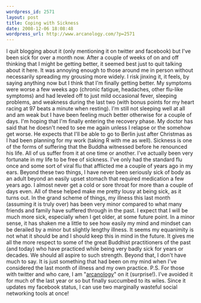 ```yaml
--- 
wordpress_id: 2571
layout: post
title: Coping with Sickness
date: 2008-12-06 18:08:48
wordpress_url: http://www.arcanology.com/?p=2571
---
```

I quit blogging about it (only mentioning it on twitter and facebook) but I've been sick for over a month now. After a couple of weeks of on and off thinking that I might be getting better, it seemed best just to quit talking about it here. It was annoying enough to those around me in person without necessarily spreading my grousing more widely. I risk jinxing it, it feels, by saying anything now but I think that I'm finally getting better. My symptoms were worse a few weeks ago (chronic fatigue, headaches, other flu-like symptoms) and had leveled off to just mild occasional fever, sleeping problems, and weakness during the last two (with bonus points for my heart racing at 97 beats a minute when resting). I'm still not sleeping well at all and am weak but I have been feeling much better otherwise for a couple of days. I'm hoping that I'm finally entering the recovery phase. My doctor has said that he doesn't need to see me again unless I relapse or the somehow get worse. He expects that I'll be able to go to Berlin just after Christmas as I had been planning for my work (taking R with me as well). Sickness is one of the forms of suffering that the Buddha witnessed before he renounced his life. All of us suffer from it at one time or another. I've actually been very fortunate in my life to be free of sickness. I've only had the standard flu once and some sort of viral flu that afflicted me a couple of years ago in my ears. Beyond these two things, I have never been seriously sick of body as an adult beyond an easily upset stomach that required medication a few years ago. I almost never get a cold or sore throat for more than a couple of days even. All of these helped make me pretty lousy at being sick, as it turns out. In the grand scheme of things, my illness this last month (assuming it is truly over) has been very minor compared to what many friends and family have suffered through in the past. I expect that I will be much more sick, especially when I get older, at some future point. In a minor sense, it has shaken me a little to see how easily my mind and mindset can be derailed by a minor but slightly lengthy illness. It seems my equanimity is not what it should be and I should keep this in mind in the future. It gives me all the more respect to some of the great Buddhist practitioners of the past (and today) who have practiced while being very badly sick for years or decades. We should all aspire to such strength. Beyond that, I don't have much to say. It is just something that had been on my mind when I've considered the last month of illness and my own practice. P.S. For those with twitter and who care, I am "<a href="http://twitter.com/arcanology">arcanology</a>" on it (surprise!). I've avoided it for much of the last year or so but finally succumbed to its wiles. Since it updates my facebook status, I can use two marginally wasteful social networking tools at once!